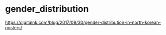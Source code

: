 # gender_distribution
https://digitalnk.com/blog/2017/09/30/gender-distribution-in-north-korean-posters/
